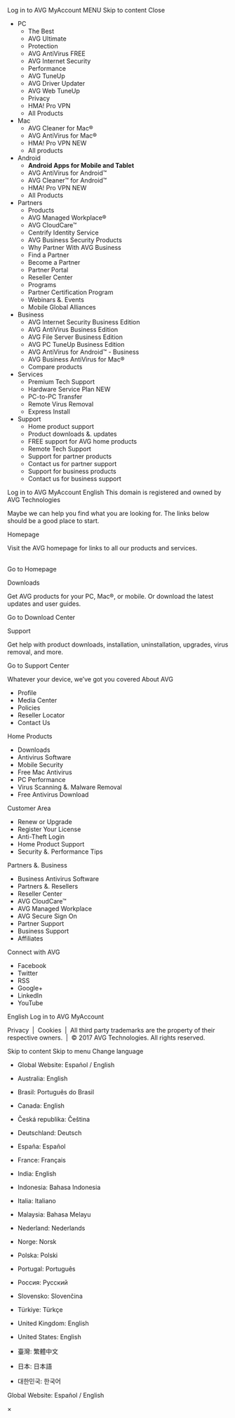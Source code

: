 Log in to AVG MyAccount MENU Skip to content Close

*   PC
    *   The Best
    *   AVG Ultimate
    *   Protection
    *   AVG AntiVirus FREE
    *   AVG Internet Security
    *   Performance
    *   AVG TuneUp
    *   AVG Driver Updater
    *   AVG Web TuneUp
    *   Privacy
    *   HMA! Pro VPN
    *   All Products
*   Mac
    *   AVG Cleaner for Mac®
    *   AVG AntiVirus for Mac®
    *   HMA! Pro VPN NEW
    *   All products
*   Android
    *   **Android Apps for Mobile and Tablet**
    *   AVG AntiVirus for Android™
    *   AVG Cleaner™ for Android™
    *   HMA! Pro VPN NEW
    *   All Products
*   Partners
    *   Products
    *   AVG Managed Workplace®
    *   AVG CloudCare™
    *   Centrify Identity Service
    *   AVG Business Security Products
    *   Why Partner With AVG Business
    *   Find a Partner
    *   Become a Partner
    *   Partner Portal
    *   Reseller Center
    *   Programs
    *   Partner Certification Program
    *   Webinars &. Events
    *   Mobile Global Alliances
*   Business
    *   AVG Internet Security Business Edition
    *   AVG AntiVirus Business Edition
    *   AVG File Server Business Edition
    *   AVG PC TuneUp Business Edition
    *   AVG AntiVirus for Android™ - Business
    *   AVG Business AntiVirus for Mac®
    *   Compare products
*   Services
    *   Premium Tech Support
    *   Hardware Service Plan NEW
    *   PC-to-PC Transfer
    *   Remote Virus Removal
    *   Express Install
*   Support
    *   Home product support
    *   Product downloads &. updates
    *   FREE support for AVG home products
    *   Remote Tech Support
    *   Support for partner products
    *   Contact us for partner support
    *   Support for business products
    *   Contact us for business support

Log in to AVG MyAccount English This domain is registered and owned by AVG Technologies

Maybe we can help you find what you are looking for. The links below should be a good place to start.

Homepage

Visit the AVG homepage for links to all our products and services.  
 

Go to Homepage

Downloads

Get AVG products for your PC, Mac®, or mobile. Or download the latest updates and user guides.

Go to Download Center

Support

Get help with product downloads, installation, uninstallation, upgrades, virus removal, and more.

Go to Support Center

Whatever your device, we’ve got you covered About AVG

*   Profile
*   Media Center
*   Policies
*   Reseller Locator
*   Contact Us

Home Products

*   Downloads
*   Antivirus Software
*   Mobile Security
*   Free Mac Antivirus
*   PC Performance
*   Virus Scanning &. Malware Removal
*   Free Antivirus Download

Customer Area

*   Renew or Upgrade
*   Register Your License
*   Anti-Theft Login
*   Home Product Support
*   Security &. Performance Tips

Partners &. Business

*   Business Antivirus Software
*   Partners &. Resellers
*   Reseller Center
*   AVG CloudCare™
*   AVG Managed Workplace
*   AVG Secure Sign On
*   Partner Support
*   Business Support
*   Affiliates

Connect with AVG

*   Facebook
*   Twitter
*   RSS
*   Google+
*   LinkedIn
*   YouTube

English Log in to AVG MyAccount

Privacy  |  Cookies  |  All third party trademarks are the property of their respective owners.  |  © 2017 AVG Technologies. All rights reserved.

Skip to content Skip to menu Change language

*   Global Website: Español / English
*   Australia: English
*   Brasil: Português do Brasil
*   Canada: English
*   Česká republika: Čeština
*   Deutschland: Deutsch
*   España: Español
*   France: Français
*   India: English

*   Indonesia: Bahasa Indonesia
*   Italia: Italiano
*   Malaysia: Bahasa Melayu
*   Nederland: Nederlands
*   Norge: Norsk
*   Polska: Polski
*   Portugal: Português
*   Россия: Русский

*   Slovensko: Slovenčina
*   Türkiye: Türkçe
*   United Kingdom: English
*   United States: English
*   臺灣: 繁體中文
*   日本: 日本語
*   대한민국: 한국어

Global Website: Español / English

×